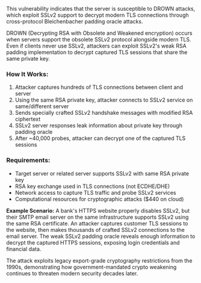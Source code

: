 This vulnerability indicates that the server is susceptible to DROWN attacks, which exploit SSLv2 support to decrypt modern TLS connections through cross-protocol Bleichenbacher padding oracle attacks.

DROWN (Decrypting RSA with Obsolete and Weakened encryption) occurs when servers support the obsolete SSLv2 protocol alongside modern TLS. Even if clients never use SSLv2, attackers can exploit SSLv2's weak RSA padding implementation to decrypt captured TLS sessions that share the same private key.

### How It Works:
1. Attacker captures hundreds of TLS connections between client and server
2. Using the same RSA private key, attacker connects to SSLv2 service on same/different server
3. Sends specially crafted SSLv2 handshake messages with modified RSA ciphertext
4. SSLv2 server responses leak information about private key through padding oracle
5. After ~40,000 probes, attacker can decrypt one of the captured TLS sessions

### Requirements:
- Target server or related server supports SSLv2 with same RSA private key
- RSA key exchange used in TLS connections (not ECDHE/DHE)
- Network access to capture TLS traffic and probe SSLv2 services
- Computational resources for cryptographic attacks ($440 on cloud)

**Example Scenario:**
A bank's HTTPS website properly disables SSLv2, but their SMTP email server on the same infrastructure supports SSLv2 using the same RSA certificate. An attacker captures customer TLS sessions to the website, then makes thousands of crafted SSLv2 connections to the email server. The weak SSLv2 padding oracle reveals enough information to decrypt the captured HTTPS sessions, exposing login credentials and financial data.

The attack exploits legacy export-grade cryptography restrictions from the 1990s, demonstrating how government-mandated crypto weakening continues to threaten modern security decades later.